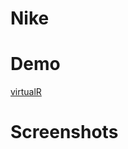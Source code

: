 # Nike


# Demo
[virtualR](https://virtual-r-git-main-hkmt-alis-projects.vercel.app/)


# Screenshots
